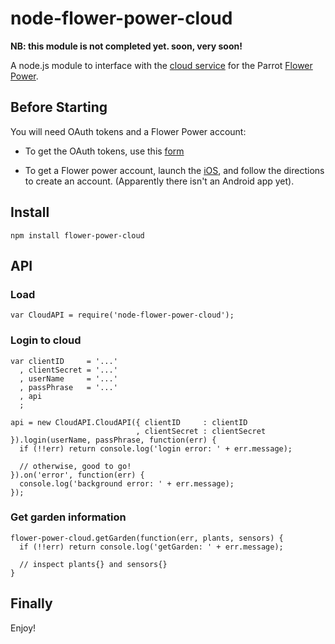 node-flower-power-cloud
=======================

**NB: this module is not completed yet. soon, very soon!**

A node.js module to interface with the [cloud service](https://github.com/parrot-flower-power/parrot-flower-power-api-example)
for the Parrot [Flower Power](http://www.parrot.com/flowerpower/).


Before Starting
---------------
You will need OAuth tokens and a Flower Power account:

- To get the OAuth tokens, use this [form](https://apiflowerpower.parrot.com/api_access/signup)

- To get a Flower power account,
launch the [iOS](https://itunes.apple.com/us/app/apple-store/id712479884), and follow the directions to create an account.
(Apparently there isn't an Android app yet).


Install
-------

    npm install flower-power-cloud

API
---

### Load

    var CloudAPI = require('node-flower-power-cloud');

### Login to cloud

    var clientID     = '...'
      , clientSecret = '...'
      , userName     = '...'
      , passPhrase   = '...'
      , api
      ;

    api = new CloudAPI.CloudAPI({ clientID     : clientID
                                , clientSecret : clientSecret }).login(userName, passPhrase, function(err) {
      if (!!err) return console.log('login error: ' + err.message);

      // otherwise, good to go!
    }).on('error', function(err) {
      console.log('background error: ' + err.message);
    });

### Get garden information

    flower-power-cloud.getGarden(function(err, plants, sensors) {
      if (!!err) return console.log('getGarden: ' + err.message);

      // inspect plants{} and sensors{}
    }

Finally
-------

Enjoy!
